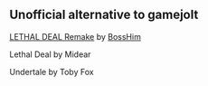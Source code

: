Unofficial alternative to gamejolt
---

[LETHAL DEAL Remake](https://gamejolt.com/games/BhldRemake/956177) by [BossHim](https://gamejolt.com/@BossHim)

Lethal Deal by Midear

Undertale by Toby Fox
